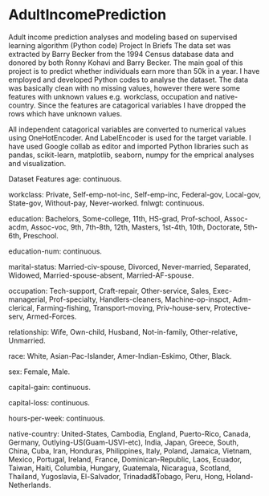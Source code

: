 # AdultIncomePrediction
Adult income prediction analyses and modeling based on supervised learning algorithm (Python code)
Project In Briefs
The data set was extracted by Barry Becker from the 1994 Census database data and donored by both Ronny Kohavi and Barry Becker. The main goal of this project is to predict whether individuals earn more than 50k in a year. I have employed and developed Python codes to analyse the dataset. The data was basically clean with no missing values, however there were some features with unknown values e.g. workclass, occupation and native-country. Since the features are catagorical variables I have dropped the rows which have unknown values.

All independent catagorical variables are converted to numerical values using OneHotEncoder. And LabelEncoder is used for the target variable. I have used Google collab as editor and imported Python libraries such as pandas, scikit-learn, matplotlib, seaborn, numpy for the emprical analyses and visualization.

Dataset Features
age: continuous.

workclass: Private, Self-emp-not-inc, Self-emp-inc, Federal-gov, Local-gov, State-gov, Without-pay, Never-worked. fnlwgt: continuous.

education: Bachelors, Some-college, 11th, HS-grad, Prof-school, Assoc-acdm, Assoc-voc, 9th, 7th-8th, 12th, Masters, 1st-4th, 10th, Doctorate, 5th-6th, Preschool.

education-num: continuous.

marital-status: Married-civ-spouse, Divorced, Never-married, Separated, Widowed, Married-spouse-absent, Married-AF-spouse.

occupation: Tech-support, Craft-repair, Other-service, Sales, Exec-managerial, Prof-specialty, Handlers-cleaners, Machine-op-inspct, Adm-clerical, Farming-fishing, Transport-moving, Priv-house-serv, Protective-serv, Armed-Forces.

relationship: Wife, Own-child, Husband, Not-in-family, Other-relative, Unmarried.

race: White, Asian-Pac-Islander, Amer-Indian-Eskimo, Other, Black.

sex: Female, Male.

capital-gain: continuous.

capital-loss: continuous.

hours-per-week: continuous.

native-country: United-States, Cambodia, England, Puerto-Rico, Canada, Germany, Outlying-US(Guam-USVI-etc), India, Japan, Greece, South, China, Cuba, Iran, Honduras, Philippines, Italy, Poland, Jamaica, Vietnam, Mexico, Portugal, Ireland, France, Dominican-Republic, Laos, Ecuador, Taiwan, Haiti, Columbia, Hungary, Guatemala, Nicaragua, Scotland, Thailand, Yugoslavia, El-Salvador, Trinadad&Tobago, Peru, Hong, Holand-Netherlands.

